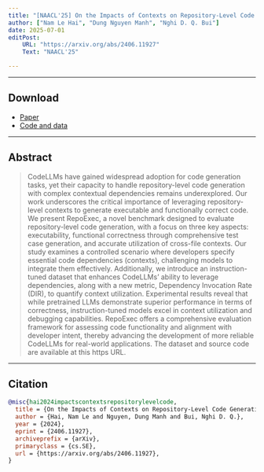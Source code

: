 ```yaml
---
title: "[NAACL'25] On the Impacts of Contexts on Repository-Level Code Generation" 
author: ["Nam Le Hai", "Dung Nguyen Manh", "Nghi D. Q. Bui"]
date: 2025-07-01
editPost:
    URL: "https://arxiv.org/abs/2406.11927"
    Text: "NAACL'25"

---
```


---

## Download

+ [Paper](2406.11927v3.pdf)
+ [Code and data](https://github.com/FSoft-AI4Code/RepoExec)

---

## Abstract

> CodeLLMs have gained widespread adoption for code generation tasks, yet their capacity to handle repository-level code generation with complex contextual dependencies remains underexplored. Our work underscores the critical importance of leveraging repository-level contexts to generate executable and functionally correct code. We present RepoExec, a novel benchmark designed to evaluate repository-level code generation, with a focus on three key aspects: executability, functional correctness through comprehensive test case generation, and accurate utilization of cross-file contexts. Our study examines a controlled scenario where developers specify essential code dependencies (contexts), challenging models to integrate them effectively. Additionally, we introduce an instruction-tuned dataset that enhances CodeLLMs’ ability to leverage dependencies, along with a new metric, Dependency Invocation Rate (DIR), to quantify context utilization. Experimental results reveal that while pretrained LLMs demonstrate superior performance in terms of correctness, instruction-tuned models excel in context utilization and debugging capabilities. RepoExec offers a comprehensive evaluation framework for assessing code functionality and alignment with developer intent, thereby advancing the development of more reliable CodeLLMs for real-world applications. The dataset and source code are available at this https URL.

---


## Citation

```BibTeX
@misc{hai2024impactscontextsrepositorylevelcode,
  title = {On the Impacts of Contexts on Repository-Level Code Generation},
  author = {Hai, Nam Le and Nguyen, Dung Manh and Bui, Nghi D. Q.},
  year = {2024},
  eprint = {2406.11927},
  archiveprefix = {arXiv},
  primaryclass = {cs.SE},
  url = {https://arxiv.org/abs/2406.11927},
}
```
